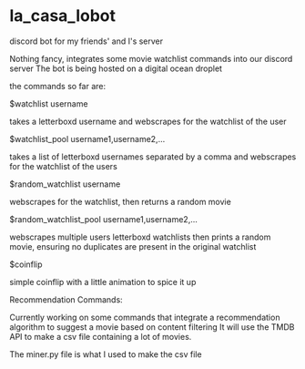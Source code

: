 # la_casa_lobot
discord bot for my friends' and I's server

Nothing fancy, integrates some movie watchlist commands into our discord server
The bot is being hosted on a digital ocean droplet

the commands so far are:

$watchlist username

takes a letterboxd username and webscrapes for the watchlist of the user

$watchlist_pool username1,username2,...

takes a list of letterboxd usernames separated by a comma and webscrapes for the watchlist of the users

$random_watchlist username

webscrapes for the watchlist, then returns a random movie

$random_watchlist_pool username1,username2,...

webscrapes multiple users letterboxd watchlists then prints a random movie, ensuring no duplicates are present in the original watchlist

$coinflip

simple coinflip with a little animation to spice it up

Recommendation Commands:

Currently working on some commands that integrate a recommendation algorithm to suggest a movie based on content filtering
It will use the TMDB API to make a csv file containing a lot of movies.

The miner.py file is what I used to make the csv file